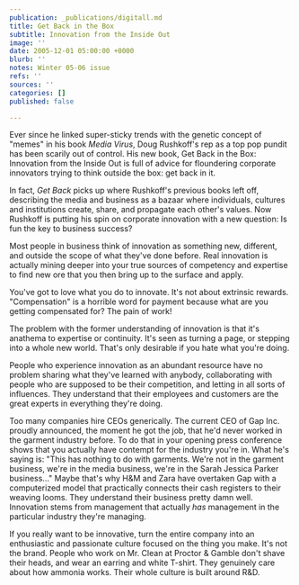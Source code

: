 ```yaml
---
publication: _publications/digitall.md
title: Get Back in the Box
subtitle: Innovation from the Inside Out
image: ''
date: 2005-12-01 05:00:00 +0000
blurb: ''
notes: Winter 05-06 issue
refs: ''
sources: ''
categories: []
published: false

---
```

Ever since he linked super-sticky trends with the genetic concept of "memes" in his book _Media Virus_, Doug Rushkoff's rep as a top pop pundit has been scarily out of control. His new book, Get Back in the Box: Innovation from the Inside Out is full of advice for floundering corporate innovators trying to think outside the box: get back in it.

In fact, _Get Back_ picks up where Rushkoff's previous books left off, describing the media and business as a bazaar where individuals, cultures and institutions create, share, and propagate each other's values. Now Rushkoff is putting his spin on corporate innovation with a new question: Is fun the key to business success?

Most people in business think of innovation as something new, different, and outside the scope of what they've done before. Real innovation is actually mining deeper into your true sources of competency and expertise to find new ore that you then bring up to the surface and apply.

You've got to love what you do to innovate. It's not about extrinsic rewards. "Compensation" is a horrible word for payment because what are you getting compensated for? The pain of work!

The problem with the former understanding of innovation is that it's anathema to expertise or continuity. It's seen as turning a page, or stepping into a whole new world. That's only desirable if you hate what you're doing.

People who experience innovation as an abundant resource have no problem sharing what they've learned with anybody, collaborating with people who are supposed to be their competition, and letting in all sorts of influences. They understand that their employees and customers are the great experts in everything they're doing.

Too many companies hire CEOs generically. The current CEO of Gap Inc. proudly announced, the moment he got the job, that he'd never worked in the garment industry before. To do that in your opening press conference shows that you actually have contempt for the industry you're in. What he's saying is: "This has nothing to do with garments. We're not in the garment business, we're in the media business, we're in the Sarah Jessica Parker business..." Maybe that's why H&M and Zara have overtaken Gap with a computerized model that practically connects their cash registers to their weaving looms. They understand their business pretty damn well. Innovation stems from management that actually _has_ management in the particular industry they're managing.

If you really want to be innovative, turn the entire company into an enthusiastic and passionate culture focused on the thing you make. It's not the brand. People who work on Mr. Clean at Proctor & Gamble don't shave their heads, and wear an earring and white T-shirt. They genuinely care about how ammonia works. Their whole culture is built around R&D.
